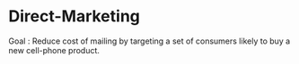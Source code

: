 # Direct-Marketing
Goal : 
Reduce cost of mailing by targeting a set of consumers likely to buy a new cell-phone product.
